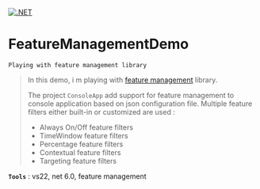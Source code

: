 [![.NET](https://github.com/aimenux/FeatureManagementDemo/actions/workflows/ci.yml/badge.svg)](https://github.com/aimenux/FeatureManagementDemo/actions/workflows/ci.yml)

# FeatureManagementDemo
```
Playing with feature management library
```
> In this demo, i m playing with [feature management](https://github.com/microsoft/FeatureManagement-Dotnet) library.
>
> The project `ConsoleApp` add support for feature management to console application based on json configuration file. Multiple feature filters either built-in or customized are used :
> - Always On/Off feature filters
> - TimeWindow feature filters
> - Percentage feature filters
> - Contextual feature filters
> - Targeting feature filters
> 

**`Tools`** : vs22, net 6.0, feature management